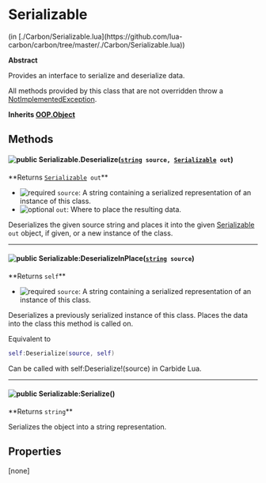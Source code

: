 <link href="../../style.css" rel="stylesheet" type="text/css"/>
<h1 class="class-title">Serializable</h1>
<span class="file-link">(in [./Carbon/Serializable.lua](https://github.com/lua-carbon/carbon/tree/master/./Carbon/Serializable.lua))</span><br/>

**Abstract**

Provides an interface to serialize and deserialize data.

All methods provided by this class that are not overridden throw a <a href="Classes/NotImplementedException">NotImplementedException</a>.

**Inherits <a href="Classes/OOP.Object">OOP.Object</a>**

## Methods
<h4 class="method-name"><img class="doc-image" alt="public" src="https://img.shields.io/badge/ -public-11b237.svg?style=flat-square" />  Serializable.Deserialize(<code><a href="Types#string">string</a> source, <a href="Classes/Serializable">Serializable</a> out</code>)</h4>
**<span class="method-returns">Returns <code><a href="Classes/Serializable">Serializable</a> out</code></span>**

- <img class="doc-image" alt="required" src="https://img.shields.io/badge/%20-required-ff9600.svg?style=flat-square" />  `source`: A string containing a serialized representation of an instance of this class.
- <img class="doc-image" alt="optional" src="https://img.shields.io/badge/%20-optional-0092e6.svg?style=flat-square" />  `out`: Where to place the resulting data.

Deserializes the given source string and places it into the given <a href="Classes/Serializable">Serializable</a> `out` object, if given, or a new instance of the class.

<hr/>
<h4 class="method-name"><img class="doc-image" alt="public" src="https://img.shields.io/badge/ -public-11b237.svg?style=flat-square" />  Serializable:DeserializeInPlace(<code><a href="Types#string">string</a> source</code>)</h4>
**<span class="method-returns">Returns <code>self</code></span>**

- <img class="doc-image" alt="required" src="https://img.shields.io/badge/%20-required-ff9600.svg?style=flat-square" />  `source`: A string containing a serialized representation of an instance of this class.

Deserializes a previously serialized instance of this class.
Places the data into the class this method is called on.

Equivalent to
```lua
self:Deserialize(source, self)
```

Can be called with self:Deserialize!(source) in Carbide Lua.

<hr/>
<h4 class="method-name"><img class="doc-image" alt="public" src="https://img.shields.io/badge/ -public-11b237.svg?style=flat-square" />  Serializable:Serialize()</h4>
**<span class="method-returns">Returns <code>string</code></span>**



Serializes the object into a string representation.


## Properties
[none]

